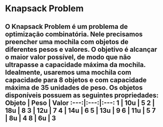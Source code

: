 # Knapsack Problem
O Knapsack Problem é um problema de optimização combinatória. Nele precisamos preencher uma mochila com objetos de diferentes pesos e valores. O objetivo é alcançar o maior valor possível, de modo que não ultrapasse a capacidade máxima da mochila. Idealmente, usaremos uma mochila com capacidade para 8 objetos e com capacidade máxima de 35 unidades de peso. Os objetos disponíveis possuem as seguintes propriedades:
 Objeto | Peso | Valor
 :---:|:---:|:---:
1 | 10u | 5
2 | 18u | 8
3 | 12u | 7
4 | 14u | 6
5 | 13u | 9
6 | 11u | 5
7 | 8u | 4
8 | 6u | 3
---
